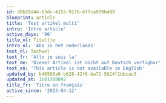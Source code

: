 ```yaml
---
id: d8b29d44-63dc-4153-917b-6f7ca939b499
blueprint: article
title: 'Test artikel multi'
intro: 'Intro article'
active_days: '90'
title_nl: Titeltje
intro_nl: 'Aha in het nederlands'
text_nl: Tochwel
text_fr: 'Allo je suis la'
text_de: 'Dieser Artikel ist nicht auf Deutsch verfügbar'
text_en: 'This article is not available in English'
updated_by: b46560a0-b628-42f6-ba72-5624f1bbcac3
updated_at: 1681308892
title_fr: 'Titre en français'
active_since: '2023-04-12'
---
```

